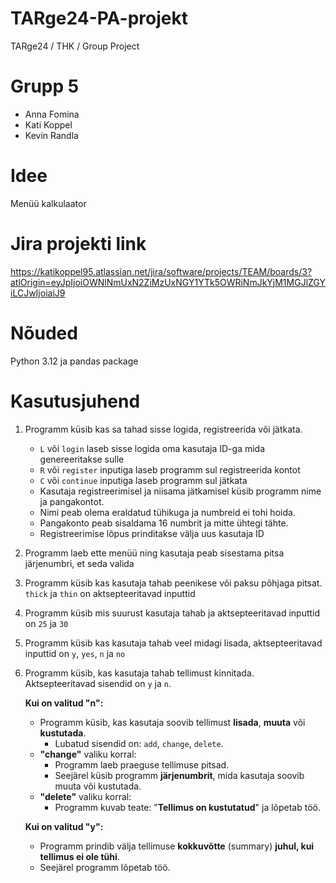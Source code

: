 # TARge24-PA-projekt
 TARge24 / THK / Group Project

# Grupp 5
- Anna Fomina
- Kati Koppel
- Kevin Randla

# Idee
Menüü kalkulaator

# Jira projekti link
https://katikoppel95.atlassian.net/jira/software/projects/TEAM/boards/3?atlOrigin=eyJpIjoiOWNlNmUxN2ZiMzUxNGY1YTk5OWRiNmJkYjM1MGJlZGYiLCJwIjoiaiJ9

# Nõuded
Python 3.12 ja pandas package

# Kasutusjuhend
1. Programm küsib kas sa tahad sisse logida, registreerida või jätkata.
   * `L` või `login` laseb sisse logida oma kasutaja ID-ga mida genereeritakse sulle
   * `R` või `register` inputiga laseb programm sul registreerida kontot
   * `C` või `continue` inputiga laseb programm sul jätkata
   * Kasutaja registreerimisel ja niisama jätkamisel küsib programm nime ja pangakontot.
   * Nimi peab olema eraldatud tühikuga ja numbreid ei tohi hoida.
   * Pangakonto peab sisaldama 16 numbrit ja mitte ühtegi tähte.
   * Registreerimise lõpus prinditakse välja uus kasutaja ID
2. Programm laeb ette menüü ning kasutaja peab sisestama pitsa järjenumbri, et seda valida
3. Programm küsib kas kasutaja tahab peenikese või paksu põhjaga pitsat. `thick` ja `thin` on aktsepteeritavad inputtid
4. Programm küsib mis suurust kasutaja tahab ja aktsepteeritavad inputtid on `25` ja `30`
5. Programm küsib kas kasutaja tahab veel midagi lisada, aktsepteeritavad inputtid on `y`, `yes`, `n` ja `no`
6. Programm küsib, kas kasutaja tahab tellimust kinnitada. Aktsepteeritavad sisendid on `y` ja `n`.

    **Kui on valitud "**n**":**

    * Programm küsib, kas kasutaja soovib tellimust **lisada**, **muuta** või **kustutada**.
        * Lubatud sisendid on: `add`, `change`, `delete`.
    * **"change"** valiku korral:
        * Programm laeb praeguse tellimuse pitsad.
        * Seejärel küsib programm **järjenumbrit**, mida kasutaja soovib muuta või kustutada.
    * **"delete"** valiku korral:
        * Programm kuvab teate: "**Tellimus on kustutatud**" ja lõpetab töö.

    **Kui on valitud "**y**":**

    * Programm prindib välja tellimuse **kokkuvõtte** (summary) **juhul, kui tellimus ei ole tühi**.
    * Seejärel programm lõpetab töö.
